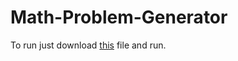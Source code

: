 # Math-Problem-Generator


To run just download [this](https://github.com/Noah-It-All/Math-Problem-Generator/releases/download/1.0/MATH.PROGRAM.exe) file and run.
